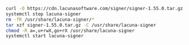 ﻿```sh
curl -O https://cdn.lacunasoftware.com/signer/signer-1.55.0.tar.gz
systemctl stop lacuna-signer
rm -fR /usr/share/lacuna-signer/*
tar xzf signer-1.55.0.tar.gz -C /usr/share/lacuna-signer
chmod -R a=,u+rwX,go+rX /usr/share/lacuna-signer
systemctl start lacuna-signer
```
